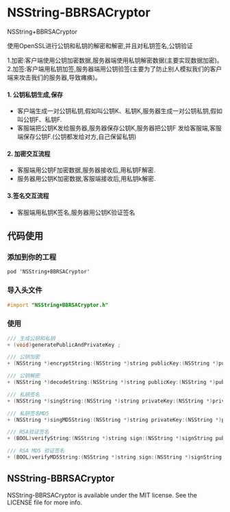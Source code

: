 # NSString-BBRSACryptor
NSString+BBRSACryptor

使用OpenSSL进行公钥和私钥的解密和解密,并且对私钥签名,公钥验证

1.加密:客户端使用公钥加密数据,服务器端使用私钥解密数据(主要实现数据加密)。  
2.加签:客户端用私钥加签,服务器端用公钥验签(主要为了防止别人模拟我们的客户端来攻击我们的服务器,导致瘫痪)。

#### 1. 公钥私钥生成,保存
* 客户端生成一对公钥私钥,假如叫公钥K、私钥K,服务器生成一对公钥私钥,假如叫公钥F、私钥F.
* 客服端把公钥K发给服务器,服务器保存公钥K,服务器把公钥F 发给客服端,客服端保存公钥F.(公钥都发给对方,自己保留私钥)
    
#### 2. 加密交互流程
* 客服端用公钥F加密数据,服务器接收后,用私钥F解密.<br>
* 服务器用公钥K加密数据,客服端接收后,用私钥k解密.

#### 3.签名交互流程
* 客服端用私钥K签名,服务器用公钥K验证签名

## 代码使用
### 添加到你的工程

```
pod 'NSString+BBRSACryptor'
```

### 导入头文件

```objective-c
#import "NSString+BBRSACryptor.h"
```

### 使用
```objective-c
/// 生成公钥和私钥
+ (void)generatePublicAndPrivateKey ;

/// 公钥加密
+ (NSString *)encryptString:(NSString *)string publicKey:(NSString *)publicKey;

/// 公钥解密
+ (NSString *)decodeString:(NSString *)string publicKey:(NSString *)publicKey ;

/// 私钥签名
+ (NSString *)singString:(NSString *)string privateKey:(NSString *)privateKey;

/// 私钥签名MD5
+ (NSString *)singMD5String:(NSString *)string privateKey:(NSString *)privateKey;

/// RSA验证签名
+ (BOOL)verifyString:(NSString *)string sign:(NSString *)signString publicKey:(NSString *)publicKey;

/// RSA MD5 验证签名
+ (BOOL)verifyMD5String:(NSString *)string sign:(NSString *)signString publicKey:(NSString *)publicKey;
```

## NSString-BBRSACryptor
NSString-BBRSACryptor is available under the MIT license. See the LICENSE file for more info.

